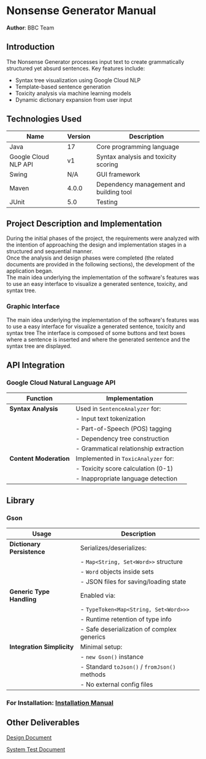 # Nonsense Generator Manual

**Author**: BBC Team

## Introduction

The Nonsense Generator processes input text to create grammatically structured yet absurd sentences. Key features include:

- Syntax tree visualization using Google Cloud NLP  
- Template-based sentence generation  
- Toxicity analysis via machine learning models  
- Dynamic dictionary expansion from user input

## Technologies Used

| Name                    | Version | Description                        |
|-------------------------|---------|------------------------------------|
| Java                    | 17      | Core programming language          |
| Google Cloud NLP API    | v1      | Syntax analysis and toxicity scoring |
| Swing                   | N/A     | GUI framework                      |
| Maven                   | 4.0.0   | Dependency management and building tool         |
| JUnit                   | 5.0     | Testing                            |

## Project Description and Implementation

During the initial phases of the project, the requirements were analyzed with the intention of approaching the design and implementation stages in a structured and sequential manner.  
Once the analysis and design phases were completed (the related documents are provided in the following sections), the development of the application began.  
The main idea underlying the implementation of the software's features was to use an easy interface to visualize a generated sentence, toxicity, and syntax tree.

### Graphic Interface

The main idea underlying the implementation of the software's features was to use a easy interface for visualize a generated sentence, toxicity and syntax tree
The interface is composed of some buttons and text boxes where a sentence is inserted and where the generated sentence and the syntax tree are displayed.

## API Integration

### Google Cloud Natural Language API

| Function            | Implementation |
|---------------------|----------------|
| **Syntax Analysis** | Used in `SentenceAnalyzer` for:  |
|| - Input text tokenization | 
|| - Part-of-Speech (POS) tagging  |
|| - Dependency tree construction  |
|| - Grammatical relationship extraction |
| **Content Moderation** | Implemented in `ToxicAnalyzer` for:  |
|| - Toxicity score calculation (0-1) |
|| - Inappropriate language detection |

## Library

### Gson

| Usage              | Description |
|--------------------|-------------|
|**Dictionary Persistence**| Serializes/deserializes: | 
||  - `Map<String, Set<Word>>` structure  |
||  - `Word` objects inside sets |  
|| - JSON files for saving/loading state |
| **Generic Type Handling** | Enabled via:  
||  - `TypeToken<Map<String, Set<Word>>>`  |
||  - Runtime retention of type info  |
||  - Safe deserialization of complex generics |
| **Integration Simplicity** | Minimal setup: |
|| - `new Gson()` instance  |
||  - Standard `toJson()` / `fromJson()` methods  |
||  - No external config files |

 ### For Installation: [Installation Manual](/INSTALL.md)

## Other Deliverables

[Design Document](/DesignDocument.md)

[System Test Document](/SystemTest.md)

